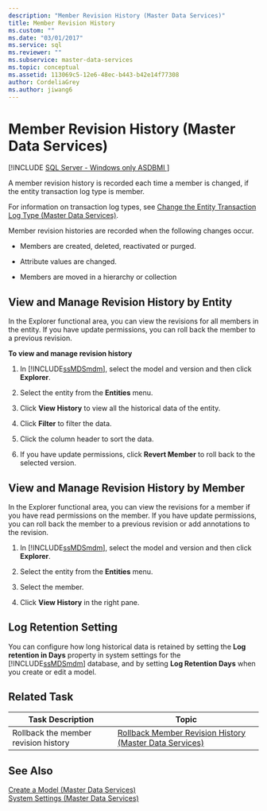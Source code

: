 ```yaml
---
description: "Member Revision History (Master Data Services)"
title: Member Revision History
ms.custom: ""
ms.date: "03/01/2017"
ms.service: sql
ms.reviewer: ""
ms.subservice: master-data-services
ms.topic: conceptual
ms.assetid: 113069c5-12e6-48ec-b443-b42e14f77308
author: CordeliaGrey
ms.author: jiwang6
---
```

# Member Revision History (Master Data Services)

[!INCLUDE [SQL Server - Windows only ASDBMI  ](../includes/applies-to-version/sql-windows-only-asdbmi.md)]

  A member revision history is recorded each time a member is changed, if the entity transaction log type is member.  
  
 For information on transaction log types, see [Change the Entity Transaction Log Type &#40;Master Data Services&#41;](../master-data-services/change-the-entity-transaction-log-type-master-data-services.md).  
  
 Member revision histories are recorded when the following changes occur.  
  
-   Members are created, deleted, reactivated or purged.  
  
-   Attribute values are changed.  
  
-   Members are moved in a hierarchy or collection  
  
## View and Manage Revision History by Entity  
 In the Explorer functional area, you can view the revisions for all members in the entity. If you have update permissions, you can roll back the member to a previous revision.  
  
 **To view and manage revision history**  
  
1.  In [!INCLUDE[ssMDSmdm](../includes/ssmdsmdm-md.md)], select the model and version and then click **Explorer**.  
  
2.  Select the entity from the **Entities** menu.  
  
3.  Click **View History** to view all the historical data of the entity.  
  
4.  Click **Filter** to filter the data.  
  
5.  Click the column header to sort the data.  
  
6.  If you have update permissions, click **Revert Member** to roll back to the selected version.  
  
## View and Manage Revision History by Member  
 In the Explorer functional area, you can view the revisions for a member if you have read permissions on the member. If you have update permissions, you can roll back the member to a previous revision or add annotations to the revision.  
  
1.  In [!INCLUDE[ssMDSmdm](../includes/ssmdsmdm-md.md)], select the model and version and then click **Explorer**.  
  
2.  Select the entity from the **Entities** menu.  
  
3.  Select the member.  
  
4.  Click **View History** in the right pane.  
  
## Log Retention Setting  
 You can configure how long historical data is retained by setting the **Log retention in Days** property in system settings for the [!INCLUDE[ssMDSmdm](../includes/ssmdsmdm-md.md)] database, and by setting **Log Retention Days** when you create or edit a model.  
  
## Related Task  
  
|Task Description|Topic|  
|----------------------|-----------|  
|Rollback the member revision history|[Rollback Member Revision History &#40;Master Data Services&#41;](../master-data-services/rollback-member-revision-history-master-data-services.md)|  
  
## See Also  
 [Create a Model &#40;Master Data Services&#41;](../master-data-services/create-a-model-master-data-services.md)   
 [System Settings &#40;Master Data Services&#41;](../master-data-services/system-settings-master-data-services.md)  
  
  
